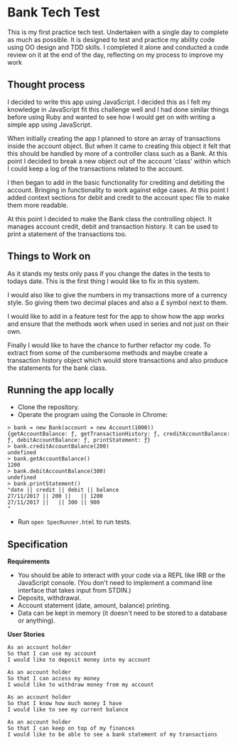 # Bank Tech Test

This is my first practice tech test. Undertaken with a single day to complete as much as possible. It is designed to test and practice my ability code using OO design and TDD skills. I completed it alone and conducted a code review on it at the end of the day, reflecting on my process to improve my work

## Thought process

I decided to write this app using JavaScript. I decided this as I felt my knowledge in JavaScript fit this challenge well and I had done similar things before using Ruby and wanted to see how I would get on with writing a simple app using JavaScript.

When initially creating the app I planned to store an array of transactions inside the account object. But when it came to creating this object it felt that this should be handled by more of a controller class such as a Bank. At this point I decided to break a new object out of the account 'class' within which I could keep a log of the transactions related to the account.

I then began to add in the basic functionality for crediting and debiting the account. Bringing in functionality to work against edge cases. At this point I added context sections for debit and credit to the account spec file to make them more readable.

At this point I decided to make the Bank class the controlling object. It manages account credit, debit and transaction history. It can be used to print a statement of the transactions too.

## Things to Work on

As it stands my tests only pass if you change the dates in the tests to todays date. This is the first thing I would like to fix in this system.

I would also like to give the numbers in my transactions more of a currency style. So giving them two decimal places and also a £ symbol next to them.

I would like to add in a feature test for the app to show how the app works and ensure that the methods work when used in series and not just on their own.

Finally I would like to have the chance to further refactor my code. To extract from some of the cumbersome methods and maybe create a transaction history object which would store transactions and also produce the statements for the bank class.

## Running the app locally

* Clone the repository.
* Operate the program using the Console in Chrome:

```
> bank = new Bank(account = new Account(1000))
{getAccountBalance: ƒ, getTransactionHistory: ƒ, creditAccountBalance: ƒ, debitAccountBalance: ƒ, printStatement: ƒ}
> bank.creditAccountBalance(200)
undefined
> bank.getAccountBalance()
1200
> bank.debitAccountBalance(300)
undefined
> bank.printStatement()
"date || credit || debit || balance
27/11/2017 || 200 ||   || 1200
27/11/2017 ||   || 300 || 900
"
```
* Run `open SpecRunner.html` to run tests.

## Specification

**Requirements**

* You should be able to interact with your code via a REPL like IRB or the JavaScript console. (You don't need to implement a command line interface that takes input from STDIN.)
* Deposits, withdrawal.
* Account statement (date, amount, balance) printing.
* Data can be kept in memory (it doesn't need to be stored to a database or anything).

**User Stories**

```
As an account holder
So that I can use my account
I would like to deposit money into my account

As an account holder
So that I can access my money
I would like to withdraw money from my account

As an account holder
So that I know how much money I have
I would like to see my current balance

As an account holder
So that I can keep on top of my finances
I would like to be able to see a bank statement of my transactions
```
